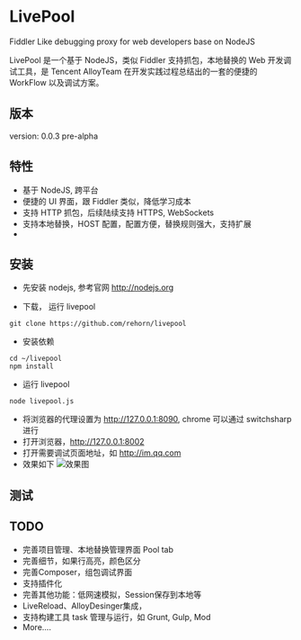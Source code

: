 # LivePool
Fiddler Like debugging proxy for web developers base on NodeJS

LivePool 是一个基于 NodeJS，类似 Fiddler 支持抓包，本地替换的 Web 开发调试工具，是 Tencent AlloyTeam 在开发实践过程总结出的一套的便捷的 WorkFlow 以及调试方案。

## 版本
version: 0.0.3
pre-alpha

## 特性
- 基于 NodeJS, 跨平台
- 便捷的 UI 界面，跟 Fiddler 类似，降低学习成本
- 支持 HTTP 抓包，后续陆续支持 HTTPS, WebSockets
- 支持本地替换，HOST 配置，配置方便，替换规则强大，支持扩展
- 

## 安装
- 先安装 nodejs, 参考官网 http://nodejs.org

- 下载， 运行 livepool
``` shell
git clone https://github.com/rehorn/livepool
```
- 安装依赖
```shell
cd ~/livepool
npm install
```
- 运行 livepool
```shell
node livepool.js
```
- 将浏览器的代理设置为 http://127.0.0.1:8090, chrome 可以通过 switchsharp 进行
- 打开浏览器，http://127.0.0.1:8002
- 打开需要调试页面地址，如 http://im.qq.com
- 效果如下
![效果图](http://raw.github.com/rehorn/livepool/master/test/screenshot/shot1.png)

## 测试

## TODO
- 完善项目管理、本地替换管理界面 Pool tab
- 完善细节，如果行高亮，颜色区分
- 完善Composer，组包调试界面
- 支持插件化
- 完善其他功能：低网速模拟，Session保存到本地等
- LiveReload、AlloyDesinger集成，
- 支持构建工具 task 管理与运行，如 Grunt, Gulp, Mod
- More....
